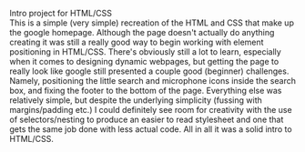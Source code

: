 Intro project for HTML/CSS<br>
This is a simple (very simple) recreation of the HTML and CSS that make up the google homepage. Although the page doesn't actually do anything creating it was still a really good way to begin working with element positioning in HTML/CSS. There's obviously still a lot to learn, especially when it comes to designing dynamic webpages, but getting the page to really look like google still presented a couple good (beginner) challenges. Namely, positioning the little search and microphone icons inside the search box, and fixing the footer to the bottom of the page. Everything else was relatively simple, but despite the underlying simplicity (fussing with margins/padding etc.) I could definitely see room for creativity with the use of selectors/nesting to produce an easier to read stylesheet and one that gets the same job done with less actual code. All in all it was a solid intro to HTML/CSS. 